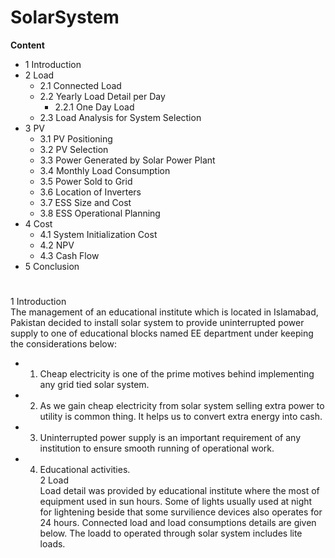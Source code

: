 # SolarSystem
**Content**
- 1 Introduction  
- 2 Load  
  - 2.1 Connected Load  
  - 2.2 Yearly Load Detail per Day  
    - 2.2.1 One Day Load  
  - 2.3 Load Analysis for System Selection  
- 3 PV  
  - 3.1 PV Positioning  
  - 3.2 PV Selection  
  - 3.3 Power Generated by Solar Power Plant  
  - 3.4 Monthly Load Consumption  
  - 3.5 Power Sold to Grid  
  - 3.6 Location of Inverters  
  - 3.7 ESS Size and Cost  
  - 3.8 ESS Operational Planning  
- 4 Cost  
  - 4.1 System Initialization Cost  
  - 4.2 NPV  
  - 4.3 Cash Flow  
- 5 Conclusion
#
1 Introduction  
The management of an educational institute which is located in Islamabad, Pakistan decided to install solar system to provide uninterrupted power supply to one of educational blocks named EE department under keeping the considerations below:  
- 1. Cheap electricity is one of the prime motives behind implementing any grid tied solar system.  
- 2. As we gain cheap electricity from solar system selling extra power to utility is common thing. It helps us to convert extra energy into cash.  
- 3. Uninterrupted power supply is an important requirement of any institution to ensure smooth running of operational work.  
- 4. Educational activities.  
2 Load  
Load detail was provided by educational institute where the most of equipment used in sun hours. Some of
lights usually used at night for lightening beside that some survilience devices also operates for 24 hours.
Connected load and load consumptions details are given below. The loadd to operated through solar
system includes lite loads. 
